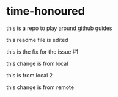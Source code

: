 # time-honoured
this is a repo to play around github guides

this readme file is edited

this is the fix for the issue #1

this change is from local

this is from local 2

this change is from remote
